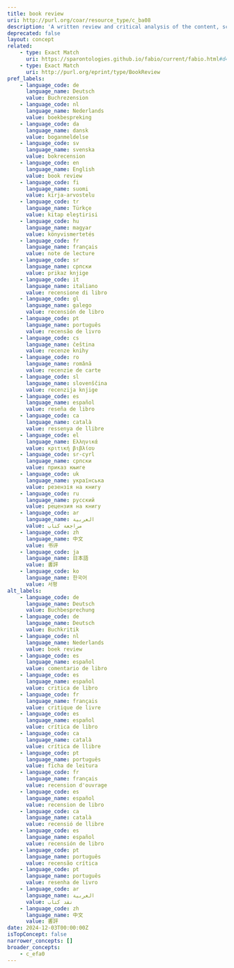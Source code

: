 ```yaml
---
title: book review
uri: http://purl.org/coar/resource_type/c_ba08
description: 'A written review and critical analysis of the content, scope and quality of a book or other monographic work. [Source: https://sparontologies.github.io/fabio/current/fabio.html#d4e2300]'
deprecated: false
layout: concept
related:
    - type: Exact Match
      uri: https://sparontologies.github.io/fabio/current/fabio.html#d4e2300
    - type: Exact Match
      uri: http://purl.org/eprint/type/BookReview
pref_labels:
    - language_code: de
      language_name: Deutsch
      value: Buchrezension
    - language_code: nl
      language_name: Nederlands
      value: boekbespreking
    - language_code: da
      language_name: dansk
      value: boganmeldelse
    - language_code: sv
      language_name: svenska
      value: bokrecension
    - language_code: en
      language_name: English
      value: book review
    - language_code: fi
      language_name: suomi
      value: kirja-arvostelu
    - language_code: tr
      language_name: Türkçe
      value: kitap eleştirisi
    - language_code: hu
      language_name: magyar
      value: könyvismertetés
    - language_code: fr
      language_name: français
      value: note de lecture
    - language_code: sr
      language_name: српски
      value: prikaz knjige
    - language_code: it
      language_name: italiano
      value: recensione di libro
    - language_code: gl
      language_name: galego
      value: recensión de libro
    - language_code: pt
      language_name: português
      value: recensão de livro
    - language_code: cs
      language_name: čeština
      value: recenze knihy
    - language_code: ro
      language_name: română
      value: recenzie de carte
    - language_code: sl
      language_name: slovenščina
      value: recenzija knjige
    - language_code: es
      language_name: español
      value: reseña de libro
    - language_code: ca
      language_name: català
      value: ressenya de llibre
    - language_code: el
      language_name: Ελληνικά
      value: κριτική βιβλίου
    - language_code: sr-cyrl
      language_name: српски
      value: приказ књиге
    - language_code: uk
      language_name: українська
      value: резензія на книгу
    - language_code: ru
      language_name: русский
      value: рецензия на книгу
    - language_code: ar
      language_name: العربية
      value: مراجعة كتاب
    - language_code: zh
      language_name: 中文
      value: 书评
    - language_code: ja
      language_name: 日本語
      value: 書評
    - language_code: ko
      language_name: 한국어
      value: 서평
alt_labels:
    - language_code: de
      language_name: Deutsch
      value: Buchbesprechung
    - language_code: de
      language_name: Deutsch
      value: Buchkritik
    - language_code: nl
      language_name: Nederlands
      value: boek review
    - language_code: es
      language_name: español
      value: comentario de libro
    - language_code: es
      language_name: español
      value: critica de libro
    - language_code: fr
      language_name: français
      value: critique de livre
    - language_code: es
      language_name: español
      value: crítica de libro
    - language_code: ca
      language_name: català
      value: crítica de llibre
    - language_code: pt
      language_name: português
      value: ficha de leitura
    - language_code: fr
      language_name: français
      value: recension d'ouvrage
    - language_code: es
      language_name: español
      value: recension de libro
    - language_code: ca
      language_name: català
      value: recensió de llibre
    - language_code: es
      language_name: español
      value: recensión de libro
    - language_code: pt
      language_name: português
      value: recensão crítica
    - language_code: pt
      language_name: português
      value: resenha de livro
    - language_code: ar
      language_name: العربية
      value: نقد كتاب
    - language_code: zh
      language_name: 中文
      value: 書評
date: 2024-12-03T00:00:00Z
isTopConcept: false
narrower_concepts: []
broader_concepts:
    - c_efa0
---
```


